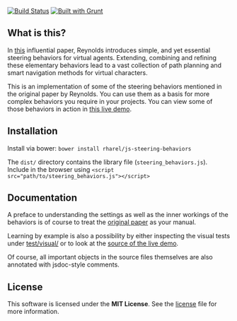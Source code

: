 [![Build Status](https://travis-ci.org/rharel/js-steering-behaviors.svg?branch=release%2F1.0.0)](https://travis-ci.org/rharel/js-steering-behaviors)
[![Built with Grunt](https://cdn.gruntjs.com/builtwith.png)](http://gruntjs.com)

## What is this?

In [this](doc/reynolds-steering-behaviors.pdf) influential paper, Reynolds introduces simple, and yet essential steering behaviors for virtual agents. Extending, combining and refining these elementary behaviors lead to a vast collection of path planning and smart navigation methods for virtual characters.

This is an implementation of some of the steering behaviors mentioned in the original paper by Reynolds. You can use them as a basis for more complex behaviors you require in your projects. You can view some of those behaviors in action in [this live demo](https://rharel.github.io/js-steering-behaviors).

## Installation

Install via bower: `bower install rharel/js-steering-behaviors`

The `dist/` directory contains the library file (`steering_behaviors.js`).
Include in the browser using `<script src="path/to/steering_behaviors.js"></script>`

## Documentation

A preface to understanding the settings as well as the inner workings of the behaviors is of course to treat the [original paper](doc/reynolds-steering-behaviors.pdf) as your manual. 

Learning by example is also a possibility by either inspecting the visual tests under [test/visual/](test/visual/) or to look at the [source of the live demo](https://github.com/rharel/js-steering-behaviors/tree/gh-pages).

Of course, all important objects in the source files themselves are also annotated with jsdoc-style comments.


## License

This software is licensed under the **MIT License**. See the [license](LICENSE.txt) file for more information.

